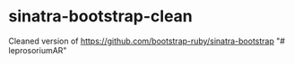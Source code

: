 sinatra-bootstrap-clean
=======================

Cleaned version of https://github.com/bootstrap-ruby/sinatra-bootstrap
"# leprosoriumAR" 
